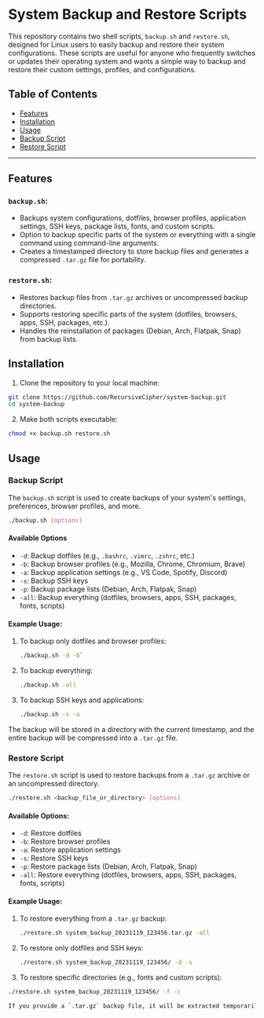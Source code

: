 # System Backup and Restore Scripts
This repository contains two shell scripts, `backup.sh` and `restore.sh`, designed for Linux users to easily backup and restore their system configurations. These scripts are useful for anyone who frequently switches or updates their operating system and wants a simple way to backup and restore their custom settings, profiles, and configurations.

## Table of Contents
- [Features](#features)
- [Installation](#installation)
- [Usage](#usage)
- [Backup Script](#backup-script)
- [Restore Script](#restore-script)
---

## Features
### `backup.sh`:
- Backups system configurations, dotfiles, browser profiles, application settings, SSH keys, package lists, fonts, and custom scripts.
- Option to backup specific parts of the system or everything with a single command using command-line arguments.
- Creates a timestamped directory to store backup files and generates a compressed `.tar.gz` file for portability.
  
### `restore.sh`:
- Restores backup files from `.tar.gz` archives or uncompressed backup directories.
- Supports restoring specific parts of the system (dotfiles, browsers, apps, SSH, packages, etc.).
- Handles the reinstallation of packages (Debian, Arch, Flatpak, Snap) from backup lists.


## Installation

1. Clone the repository to your local machine:
```bash
git clone https://github.com/RecursiveCipher/system-backup.git
cd system-backup
```

2. Make both scripts executable:
```bash
chmod +x backup.sh restore.sh
```
  
## Usage
### Backup Script
The `backup.sh` script is used to create backups of your system's settings, preferences, browser profiles, and more.

```bash
./backup.sh [options]
```
#### Available Options
-   `-d`: Backup dotfiles (e.g., `.bashrc`, `.vimrc`, `.zshrc`, etc.)
-   `-b`: Backup browser profiles (e.g., Mozilla, Chrome, Chromium, Brave)
-   `-a`: Backup application settings (e.g., VS Code, Spotify, Discord)
-   `-s`: Backup SSH keys
-   `-p`: Backup package lists (Debian, Arch, Flatpak, Snap)
-   `-all`: Backup everything (dotfiles, browsers, apps, SSH, packages, fonts, scripts)


#### Example Usage:
1.  To backup only dotfiles and browser profiles:
	```bash
	./backup.sh -d -b`
	```
3.  To backup everything:
    ```bash
    ./backup.sh -all
	 ```
4.  To backup SSH keys and applications:
    ```bash
    ./backup.sh -s -a
    ```
    
The backup will be stored in a directory with the current timestamp, and the entire backup will be compressed into a `.tar.gz` file.


### Restore Script

The `restore.sh` script is used to restore backups from a `.tar.gz` archive or an uncompressed directory.

```bash
./restore.sh <backup_file_or_directory> [options]
```
#### Available Options:
-   `-d`: Restore dotfiles
-   `-b`: Restore browser profiles
-   `-a`: Restore application settings
-   `-s`: Restore SSH keys
-   `-p`: Restore package lists (Debian, Arch, Flatpak, Snap)
-   `-all`: Restore everything (dotfiles, browsers, apps, SSH, packages, fonts, scripts)


#### Example Usage:
1.  To restore everything from a `.tar.gz` backup:
    ```bash
    ./restore.sh system_backup_20231119_123456.tar.gz -all
    ```
2.  To restore only dotfiles and SSH keys:
    ```bash
    ./restore.sh system_backup_20231119_123456/ -d -s
    ```
3.  To restore specific directories (e.g., fonts and custom scripts):
```bash
./restore.sh system_backup_20231119_123456/ -f -c

If you provide a `.tar.gz` backup file, it will be extracted temporarily before restoring the files. If you provide a directory, it will restore from that directory directly.
